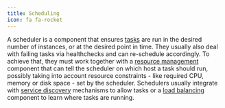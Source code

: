 ```yaml
---
title: Scheduling
icon: fa fa-rocket
---
```

A scheduler is a component that ensures [tasks](/tech/task) are run in the desired number of instances, or at the desired point in time. They usually also deal with failing tasks via healthchecks and can re-schedule
accordingly. To achieve that, they must work together with a [resource management](/components/resource-management) component that can tell the scheduler on which host a task should run, possibly taking into account resource constraints - like required CPU, memory or disk space - set by the scheduler.
Schedulers usually integrate with [service discovery](/components/service-discovery) mechanisms to allow tasks or a [load balancing](/components/load-balancing) component to learn where tasks are running.
